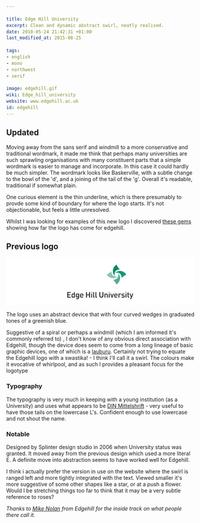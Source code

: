 ```yaml
---

title: Edge Hill University
excerpt: Clean and dynamic abstract swirl, neatly realised.
date: 2010-05-24 21:42:31 +01:00
last_modified_at: 2015-08-25

tags:
- english
- mono
- northwest
- serif

image: edgehill.gif
wiki: Edge_hill_university
website: www.edgehill.ac.uk
id: edgehill
---
```


## Updated

Moving away from the sans serif and windmill to a more conservative and traditional wordmark, it made me think that perhaps many universities are such sprawling organisations with many constituent parts that a simple wordmark is easier to manage and incorporate. In this case it could hardly be much simpler. The wordmark looks like Baskerville, with a subtle change to the bowl of the 'd', and a joining of the tail of the 'g'. Overall it's readable, traditional if somewhat plain.

One curious element is the thin underline, which is there presumably to provde some kind of boundary for where the logo starts. It's not objectionable, but feels a little unresolved.

Whilst I was looking for examples of this new logo I discovered [these gems](http://blogs.edgehill.ac.uk/125by125/category/logos/) showing how far the logo has come for edgehill.

## Previous logo

![](/images/logospotter/edgehill-old.gif)

The logo uses an abstract device that with four curved wedges in graduated tones of a greenish blue.

Suggestive of a spiral or perhaps a windmill (which I am informed it's commonly referred to) , I don't know of any obvious direct association with Edgehill, though the device does seem to come from a long lineage of basic graphic devices, one of which is a [lauburu](http://en.wikipedia.org/wiki/Lauburu). Certainly not trying to equate the Edgehill logo with a swastika! - I think I'll call it a swirl. The colours make it evocative of  whirlpool, and as such I provides a pleasant focus for the logotype

### Typography

The typography is very much in keeping with a young institution (as a University) and uses what appears to be [DIN Mittelshrift](http://en.wikipedia.org/wiki/DIN_1451) - very useful to have those tails on the lowercase L's. Confident enough to use lowercase and not shout the name.

### Notable

Designed by Splinter design studio in 2006 when University status was granted. It moved away from the previous design which used a more literal E. A definite move into abstraction seems to have worked well for Edgehill.

I think i actually prefer the version in use on the website where the swirl is ranged left and more tightly integrated with the text. Viewed smaller it's more suggestive of some other shapes like a star, or at a push a flower. Would I be stretching things too far to think that it may be a very subtle reference to roses?

_Thanks to [Mike Nolan](http://twitter.com/MikeNolan/) from Edgehill for the inside track on what people there call it._
